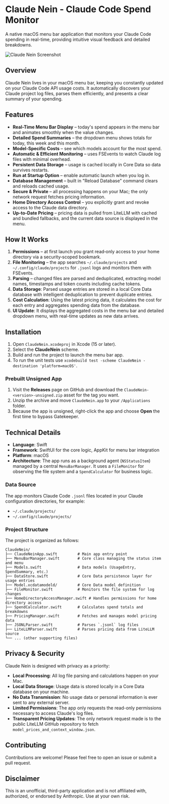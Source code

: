 # Claude Nein - Claude Code Spend Monitor

A native macOS menu bar application that monitors your Claude Code spending in real-time, providing intuitive visual feedback and detailed breakdowns.

![Claude Nein Screenshot](...)

## Overview

Claude Nein lives in your macOS menu bar, keeping you constantly updated on your Claude Code API usage costs. It automatically discovers your Claude project log files, parses them efficiently, and presents a clear summary of your spending.

## Features

- **Real-Time Menu Bar Display** – today's spend appears in the menu bar and animates smoothly when the value changes.
- **Detailed Spend Summaries** – the dropdown menu shows totals for today, this week and this month.
- **Model‑Specific Costs** – see which models account for the most spend.
- **Automatic & Efficient Monitoring** – uses FSEvents to watch Claude log files with minimal overhead.
- **Persistent Data Storage** – usage is cached locally in Core Data so data survives restarts.
- **Run at Startup Option** – enable automatic launch when you log in.
- **Database Management** – built in "Reload Database" command clears and reloads cached usage.
- **Secure & Private** – all processing happens on your Mac; the only network request fetches pricing information.
- **Home Directory Access Control** – you explicitly grant and revoke access to the Claude data directory.
- **Up‑to‑Date Pricing** – pricing data is pulled from LiteLLM with cached and bundled fallbacks, and the current data source is displayed in the menu.

## How It Works

1.  **Permissions** – at first launch you grant read‑only access to your home directory via a security‑scoped bookmark.
2.  **File Monitoring** – the app searches `~/.claude/projects` and `~/.config/claude/projects` for `.jsonl` logs and monitors them with FSEvents.
3.  **Parsing** – changed files are parsed and deduplicated, extracting model names, timestamps and token counts including cache tokens.
4.  **Data Storage**: Parsed usage entries are stored in a local Core Data database with intelligent deduplication to prevent duplicate entries.
5.  **Cost Calculation**: Using the latest pricing data, it calculates the cost for each entry and aggregates spending data from the database.
6.  **UI Update**: It displays the aggregated costs in the menu bar and detailed dropdown menu, with real-time updates as new data arrives.

## Installation

1. Open `ClaudeNein.xcodeproj` in Xcode (15 or later).
2. Select the **ClaudeNein** scheme.
3. Build and run the project to launch the menu bar app.
4. To run the unit tests use `xcodebuild test -scheme ClaudeNein -destination 'platform=macOS'`.

### Prebuilt Unsigned App

1. Visit the **Releases** page on GitHub and download the `ClaudeNein-<version>-unsigned.zip` asset for the tag you want.
2. Unzip the archive and move `ClaudeNein.app` to your `/Applications` folder.
3. Because the app is unsigned, right-click the app and choose **Open** the first time to bypass Gatekeeper.

## Technical Details

-   **Language**: Swift
-   **Framework**: SwiftUI for the core logic, AppKit for menu bar integration
-   **Platform**: macOS
-   **Architecture**: The app runs as a background agent (`NSStatusItem`) managed by a central `MenuBarManager`. It uses a `FileMonitor` for observing the file system and a `SpendCalculator` for business logic.

### Data Source

The app monitors Claude Code `.jsonl` files located in your Claude configuration directories, for example:

- `~/.claude/projects/`
- `~/.config/claude/projects/`

### Project Structure

The project is organized as follows:

```
ClaudeNein/
├── ClaudeNeinApp.swift         # Main app entry point
├── MenuBarManager.swift        # Core class managing the status item and menu
├── Models.swift                # Data models (UsageEntry, SpendSummary, etc.)
├── DataStore.swift             # Core Data persistence layer for usage entries
├── Model.xcdatamodeld/         # Core Data model definition
├── FileMonitor.swift           # Monitors the file system for log changes
├── HomeDirectoryAccessManager.swift # Handles permissions for home directory access
├── SpendCalculator.swift       # Calculates spend totals and breakdowns
├── PricingManager.swift        # Fetches and manages model pricing data
├── JSONLParser.swift           # Parses `.jsonl` log files
├── LiteLLMParser.swift         # Parses pricing data from LiteLLM source
└── ... (other supporting files)
```

## Privacy & Security

Claude Nein is designed with privacy as a priority:

-   **Local Processing**: All log file parsing and calculations happen on your Mac.
-   **Local Data Storage**: Usage data is stored locally in a Core Data database on your machine.
-   **No Data Transmission**: No usage data or personal information is ever sent to any external server.
-   **Limited Permissions**: The app only requests the read-only permissions necessary to access Claude's log files.
-   **Transparent Pricing Updates**: The only network request made is to the public LiteLLM GitHub repository to fetch `model_prices_and_context_window.json`.

## Contributing

Contributions are welcome! Please feel free to open an issue or submit a pull request.

## Disclaimer

This is an unofficial, third-party application and is not affiliated with, authorized, or endorsed by Anthropic. Use at your own risk.
